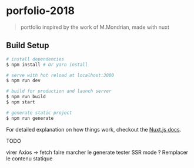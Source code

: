# porfolio-2018

> portfolio inspired by the work of M.Mondrian, made with nuxt

## Build Setup

```bash
# install dependencies
$ npm install # Or yarn install

# serve with hot reload at localhost:3000
$ npm run dev

# build for production and launch server
$ npm run build
$ npm start

# generate static project
$ npm run generate
```

For detailed explanation on how things work, checkout the [Nuxt.js docs](https://github.com/nuxt/nuxt.js).


TODO

virer Axios -> fetch
faire marcher le generate
tester SSR mode ?
Remplacer le contenu statique
